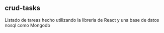 ## crud-tasks
Listado de tareas hecho utilizando la libreria de React y una base de datos nosql como Mongodb
